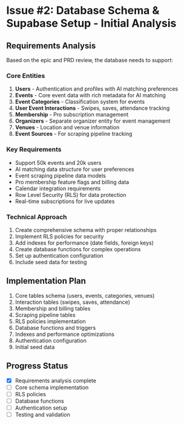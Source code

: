 # Issue #2: Database Schema & Supabase Setup - Initial Analysis

## Requirements Analysis

Based on the epic and PRD review, the database needs to support:

### Core Entities
1. **Users** - Authentication and profiles with AI matching preferences
2. **Events** - Core event data with rich metadata for AI matching
3. **Event Categories** - Classification system for events
4. **User Event Interactions** - Swipes, saves, attendance tracking
5. **Membership** - Pro subscription management
6. **Organizers** - Separate organizer entity for event management
7. **Venues** - Location and venue information
8. **Event Sources** - For scraping pipeline tracking

### Key Requirements
- Support 50k events and 20k users
- AI matching data structure for user preferences
- Event scraping pipeline data models
- Pro membership feature flags and billing data
- Calendar integration requirements
- Row Level Security (RLS) for data protection
- Real-time subscriptions for live updates

### Technical Approach
1. Create comprehensive schema with proper relationships
2. Implement RLS policies for security
3. Add indexes for performance (date fields, foreign keys)
4. Create database functions for complex operations
5. Set up authentication configuration
6. Include seed data for testing

## Implementation Plan
1. Core tables schema (users, events, categories, venues)
2. Interaction tables (swipes, saves, attendance)
3. Membership and billing tables
4. Scraping pipeline tables
5. RLS policies implementation
6. Database functions and triggers
7. Indexes and performance optimizations
8. Authentication configuration
9. Initial seed data

## Progress Status
- [x] Requirements analysis complete
- [ ] Core schema implementation
- [ ] RLS policies
- [ ] Database functions
- [ ] Authentication setup
- [ ] Testing and validation